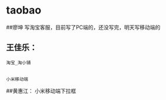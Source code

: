 # taobao


##廖坤
    写淘宝客服，目前写了PC端的，还没写完，明天写移动端的

## 王佳乐：

	淘宝_淘小铺


	小米移动端

##黄惠江：
                小米移动端下拉框

